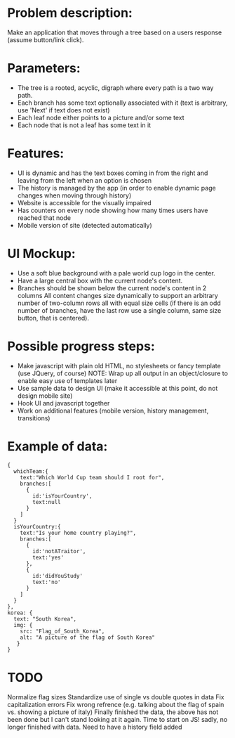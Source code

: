 Problem description:
====================
 Make an application that moves through a tree based on a users response (assume button/link click).

Parameters:
===========
 * The tree is a rooted, acyclic, digraph where every path is a two way path.
 * Each branch has some text optionally associated with it (text is arbitrary, use 'Next' if text does not exist)
 * Each leaf node either points to a picture and/or some text
 * Each node that is not a leaf has some text in it

Features:
=========
 * UI is dynamic and has the text boxes coming in from the right and leaving from the left when an option is chosen
 * The history is managed by the app (in order to enable dynamic page changes when moving through history)
 * Website is accessible for the visually impaired
 * Has counters on every node showing how many times users have reached that node
 * Mobile version of site (detected automatically)

UI Mockup:
==========
 * Use a soft blue background with a pale world cup logo in the center.
 * Have a large central box with the current node's content.
 * Branches should be shown below the current node's content in 2 columns All content changes size dynamically to support an arbitrary number of two-column rows all with equal size cells (if there is an odd number of  branches, have the last row use a single column, same size button, that is centered).

Possible progress steps:
========================
 * Make javascript with plain old HTML, no stylesheets or fancy template (use JQuery, of course)
   NOTE: Wrap up all output in an object/closure to enable easy use of templates later
 * Use sample data to design UI (make it accessible at this point, do not design mobile site)
 * Hook UI and javascript together
 * Work on additional features (mobile version, history management, transitions)


Example of data:
================

    {
      whichTeam:{
        text:"Which World Cup team should I root for",
        branches:[
          {
            id:'isYourCountry',
            text:null
          }
        ]
      }
      isYourCountry:{
        text:"Is your home country playing?",
        branches:[
          {
            id:'notATraitor',
            text:'yes'
          },
          {
            id:'didYouStudy'
            text:'no'
          }
        ]
      }
    },
    korea: {
      text: "South Korea",
      img: {
        src: "Flag_of_South_Korea",
        alt: "A picture of the flag of South Korea"
       }
    }
    
    
TODO
====

Normalize flag sizes
Standardize use of single vs double quotes in data
Fix capitalization errors
Fix wrong refrence (e.g. talking about the flag of spain vs. showing a picture of italy)
Finally finished the data, the above has not been done but I can't stand looking at it again. Time to start on JS!
sadly, no longer finished with data. Need to have a history field added